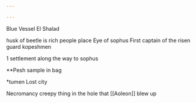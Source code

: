 ```yaml
---

---
```

Blue Vessel
El Shalad


husk of beetle is rich people place
Eye of sophus
First captain of the risen guard kopeshmen


1 settlement along the way to sophus

**Pesh sample in bag

*tumen Lost city 

Necromancy creepy thing in the hole that [[Aoleon]] blew up